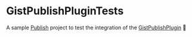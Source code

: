 # GistPublishPluginTests

A sample [Publish](https://github.com/johnsundell/publish) project to test the integration of the [GistPublishPlugin](https://github.com/thomaslupo/GistPublishPlugin) 🚀
